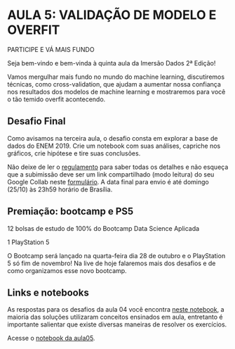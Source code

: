 # AULA 5: VALIDAÇÃO DE MODELO E OVERFIT
PARTICIPE E VÁ MAIS FUNDO

Seja bem-vindo e bem-vinda à quinta aula da Imersão Dados 2ª Edição!

Vamos mergulhar mais fundo no mundo do machine learning, discutiremos técnicas, como cross-validation, que ajudam a aumentar nossa confiança nos resultados dos modelos de machine learning e mostraremos para você o tão temido overfit acontecendo.

## Desafio Final
Como avisamos na terceira aula, o desafio consta em explorar a base de dados do ENEM 2019. Crie um notebook com suas análises, capriche nos gráficos, crie hipótese e tire suas conclusões.

Não deixe de ler o [regulamento](https://docs.google.com/document/d/1sNCa8we2iVOfiYU6_30nIcUysLRKNedwe4DDzn7kaFc/edit?usp=sharing) para saber todas os detalhes e não esqueça que a subimissão deve ser um link compartilhado (modo leitura) do seu Google Collab neste [formulário](https://docs.google.com/forms/d/e/1FAIpQLSf_-UCgsfSnd6EccQsxBXSAF4eiU-H8RKgDC1cU9zfeMLP6kw/viewform?usp=sf_link). A data final para envio é até domingo (25/10) às 23h59 horário de Brasília.

## Premiação: bootcamp e PS5
12 bolsas de estudo de 100% do Bootcamp Data Science Aplicada

1 PlayStation 5

O Bootcamp será lançado na quarta-feira dia 28 de outubro e o PlayStation 5 só fim de novembro! Na live de hoje falaremos mais dos desafios e de como organizamos esse novo bootcamp.

## Links e notebooks
As respostas para os desafios da aula 04 você encontra [neste notebook](https://colab.research.google.com/drive/1GtJmX4zhBV2tktjsZzpPpS4W8muiZBQL?usp=sharing), a maioria das soluções utilizaram conceitos ensinados em aula, entretanto é importante salientar que existe diversas maneiras de resolver os exercícios.

Acesse o [notebook da aula05](https://colab.research.google.com/drive/1bTz5Fo6SA_spHWRQdsLU9qET6XIyhYy-?usp=sharing).